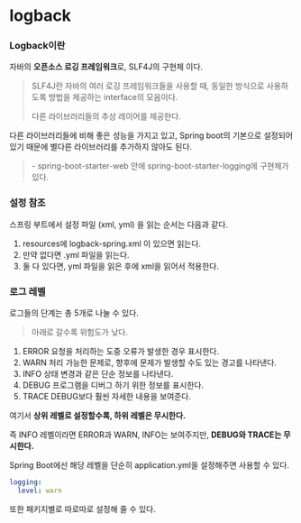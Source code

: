 # logback

### Logback이란

자바의 **오픈소스 로깅 프레임워크**로, SLF4J의 구현체 이다.

> SLF4J란 자바의 여러 로깅 프레임워크들을 사용할 때, 동일한 방식으로 사용하도록 방법을 제공하는 interface의 모음이다.
>
> 다른 라이브러리들의 추상 레이어를 제공한다.

다른 라이브러리들에 비해 좋은 성능을 가지고 있고, Spring boot의 기본으로 설정되어 있기 때문에 별다른 라이브러리를 추가하지 않아도 된다.

>  \- spring-boot-starter-web 안에 spring-boot-starter-logging에 구현체가 있다.

### 설정 참조

스프링 부트에서 설정 파일 (xml, yml) 을 읽는 순서는 다음과 같다.

1. resources에 logback-spring.xml 이 있으면 읽는다.
2. 만약 없다면 .yml  파일을 읽는다.
3. 둘 다 있다면, yml 파일을 읽은 후에 xml을 읽어서 적용한다.

### 로그 레벨

로그들의 단계는 총 5개로 나눌 수 있다.

> 아래로 갈수록 위험도가 낮다.

1. ERROR
   요청을 처리하는 도중 오류가 발생한 경우 표시한다.
2. WARN
   처리 가능한 문제로, 향후에 문제가 발생할 수도 있는 경고를 나타낸다.
3. INFO
   상태 변경과 같은 단순 정보를 나타낸다.
4. DEBUG
   프로그램을 디버그 하기 위한 정보를 표시한다.
5. TRACE
   DEBUG보다 훨씬 자세한 내용을 보여준다.

여기서 **상위 레벨로 설정할수록, 하위 레벨은 무시한다.**

즉 INFO 레벨이라면 ERROR과 WARN, INFO는 보여주지만, **DEBUG와 TRACE는 무시한다.**



Spring Boot에선 해당 레벨을 단순히 application.yml을 설정해주면 사용할 수 있다.

``` yaml
logging:
  level: warn
```

또한 패키지별로 따로따로 설정해 줄 수 있다.

